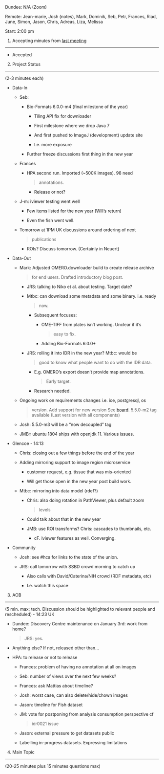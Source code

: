 Dundee: N/A (Zoom)

Remote: Jean-marie, Josh (notes), Mark, Dominik, Seb, Petr, Frances,
Riad, June, Simon, Jason, Chris, Adreas, Liza, Melissa

Start: 2:00 pm

1. Accepting minutes from [<u>last meeting</u>](https://drive.google.com/open?id=1TndXeC3wQSZVEaB5ZGpEAaPRl1QAufSI)
-------------------------------------------------------------------------------------------------------------------

-   Accepted

2. Project Status
-----------------

(2-3 minutes each)

-   Data-In

    -   Seb:

        -   Bio-Formats 6.0.0-m4 (final milestone of the year)

            -   Tiling API fix for downloader

            -   First milestone where we drop Java 7

            -   And first pushed to ImageJ (development) update site

            -   I.e. more exposure

        -   Further freeze discussions first thing in the new year

    -   Frances

        -   HPA second run. Imported (\~500K images). 98 need
            > annotations.

            -   Release or not?

    -   J-m: iviewer testing went well

        -   Few items listed for the new year (Will’s return)

        -   Even the fish went well.

    -   Tomorrow at 1PM UK discussions around ordering of next
        > publications

        -   ROIs? Discuss tomorrow. (Certainly in Neuert)

-   Data-Out

    -   Mark: Adjusted OMERO.downloader build to create release archive
        > for end users. Drafted introductory blog post.

        -   JRS: talking to Niko et al. about testing. Target date?

        -   Mtbc: can download some metadata and some binary. i.e. ready
            > now.

            -   Subsequent focuses:

                -   OME-TIFF from plates isn’t working. Unclear if it’s
                    > easy to fix.

                -   Adding Bio-Formats 6.0.0+

        -   JRS: rolling it into IDR in the new year? Mtbc: would be
            > good to know what people want to do with the IDR data.

            -   E.g. OMERO’s export doesn’t provide map annotations.
                > Early target.

            -   Research needed.

    -   Ongoing work on requirements changes i.e. ice, postgresql, os
        > version. Add support for new version See
        > [<u>board</u>](https://trello.com/b/a1VdILbI/omero-550).
        > 5.5.0-m2 tag available (Last version with all components)

    -   Josh: 5.5.0-m3 will be a “now decoupled” tag

    -   JMB:: ubuntu 1804 ships with openjdk 11. Various issues.

-   Glencoe - 14:13

    -   Chris: closing out a few things before the end of the year

    -   Adding mirroring support to image region microservice

        -   customer request, e.g. tissue that was mis-oriented

        -   Will get those open in the new year post build work.

    -   Mtbc: mirroring into data model (rdef?)

        -   Chris: also doing rotation in PathViewer, plus default zoom
            > levels

        -   Could talk about that in the new year

        -   JMB: use ROI transforms? Chris: cascades to thumbnails, etc.

            -   cF. iviewer features as well. Converging.

-   Community

    -   Josh: see \#hca for links to the state of the union.

    -   JRS: call tomorrow with SSBD crowd morning to catch up

        -   Also calls with David/Caterina/NIH crowd (RDF metadata, etc)

        -   I.e. watch this space

3. AOB
------

(5 min. max; tech. Discussion should be highlighted to relevant people
and rescheduled) - 14:23 UK

-   Dundee: Discovery Centre maintenance on January 3rd: work from home?
    > JRS: yes.

-   Anything else? If not, released other than...

-   HPA: to release or not to release

    -   Frances: problem of having no annotation at all on images

    -   Seb: number of views over the next few weeks?

    -   Frances: ask Mattias about timeline?

    -   Josh: worst case, can also delete/hide/chown images

    -   Jason: timeline for Fish dataset

    -   JM: vote for postponing from analysis consumption perspective cf
        > idr0021 issue

    -   Jason: external pressure to get datasets public

    -   Labelling in-progress datasets. Expressing limitations

4. Main Topic
-------------

(20-25 minutes plus 15 minutes questions max)
